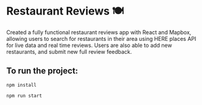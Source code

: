 # Restaurant Reviews 🍽️

Created a fully functional restaurant reviews app with React and Mapbox, allowing users to search for restaurants in their area using HERE places API for live data and real time reviews. Users are also able to add new restaurants, and submit new full review feedback.

## To run the project:

```
npm install

npm run start

```
